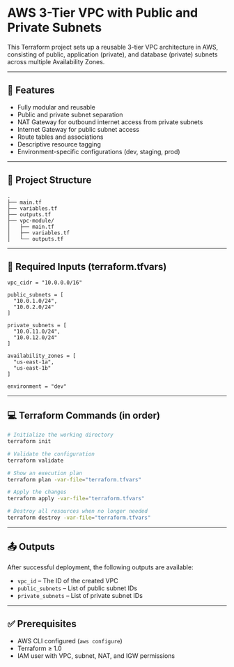 # AWS 3-Tier VPC with Public and Private Subnets

This Terraform project sets up a reusable 3-tier VPC architecture in AWS, consisting of public, application (private), and database (private) subnets across multiple Availability Zones.

---

## 🚀 Features

- Fully modular and reusable
- Public and private subnet separation
- NAT Gateway for outbound internet access from private subnets
- Internet Gateway for public subnet access
- Route tables and associations
- Descriptive resource tagging
- Environment-specific configurations (dev, staging, prod)

---

## 📁 Project Structure

```
.
├── main.tf
├── variables.tf
├── outputs.tf
├── vpc-module/
│   ├── main.tf
│   ├── variables.tf
│   └── outputs.tf
```

---

## 🔧 Required Inputs (terraform.tfvars)

```hcl
vpc_cidr = "10.0.0.0/16"

public_subnets = [
  "10.0.1.0/24",
  "10.0.2.0/24"
]

private_subnets = [
  "10.0.11.0/24",
  "10.0.12.0/24"
]

availability_zones = [
  "us-east-1a",
  "us-east-1b"
]

environment = "dev"
```

---

## 💻 Terraform Commands (in order)

```bash
# Initialize the working directory
terraform init

# Validate the configuration
terraform validate

# Show an execution plan
terraform plan -var-file="terraform.tfvars"

# Apply the changes
terraform apply -var-file="terraform.tfvars"

# Destroy all resources when no longer needed
terraform destroy -var-file="terraform.tfvars"
```

---

## 📤 Outputs

After successful deployment, the following outputs are available:

- `vpc_id` – The ID of the created VPC
- `public_subnets` – List of public subnet IDs
- `private_subnets` – List of private subnet IDs

---

## ✅ Prerequisites

- AWS CLI configured (`aws configure`)
- Terraform ≥ 1.0
- IAM user with VPC, subnet, NAT, and IGW permissions